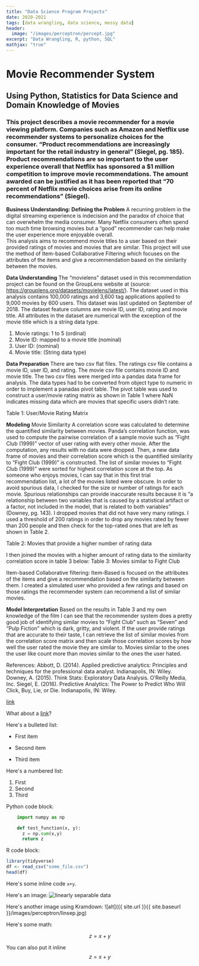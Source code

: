 ```yaml
---
title: "Data Science Program Projects"
date: 2020-2021
tags: [data wrangling, data science, messy data]
header:
  image: "/images/perceptron/percept.jpg"
excerpt: "Data Wrangling, R, python, SQL"
mathjax: "true"
---
```


# Movie Recommender System

## Using Python, Statistics for Data Science and Domain Knowledge of Movies

### This project describes a movie recommender for a movie viewing platform. Companies such as Amazon and Netflix use recommender systems to personalize choices for the consumer. “Product recommendations are increasingly important for the retail industry in general” (Siegel, pg. 185). Product recommendations are so important to the user experience overall that Netflix has sponsored a $1 million competition to improve movie recommendations. The amount awarded can be justified as it has been reported that “70 percent of Netflix movie choices arise from its online recommendations” (Siegel).  

**Business Understanding: Defining the Problem** 
	A recurring problem in the digital streaming experience is indecision and the paradox of choice that can overwhelm the media consumer. Many Netflix consumers often spend too much time browsing movies but a “good” recommender can help make the user experience more enjoyable overall.   
This analysis aims to recommend movie titles to a user based on their provided ratings of movies and movies that are similar. This project will use the method of Item-based Collaborative Filtering which focuses on the attributes of the items and give a recommendation based on the similarity between the movies. 

**Data Understanding**
	The “movielens” dataset used in this recommendation project can be found on the GroupLens website at (source: https://grouplens.org/datasets/movielens/latest/). The dataset used in this analysis contains 100,000 ratings and 3,600 tag applications applied to 9,000 movies by 600 users. This dataset was last updated on September of 2018. The dataset feature columns are movie ID, user ID, rating and movie title. All attributes in the dataset are numerical with the exception of the movie title which is a string data type. 
1.	Movie ratings:  1 to 5 (ordinal) 
2.	Movie ID: mapped to a movie title (nominal)
3.	User ID: (nominal)
4.	Movie title: (String data type) 

**Data Preparation**
There are two csv flat files. The ratings csv file contains a movie ID, user ID, and rating. The movie csv file contains movie ID and movie title. The two csv files were merged into a pandas data frame for analysis. The data types had to be converted from object type to numeric in order to implement a panadas pivot table. The pivot table was used to construct a user/movie rating matrix as shown in Table 1 where NaN indicates missing data which are movies that specific users didn’t rate. 

Table 1: User/Movie Rating Matrix
 

**Modeling**
Movie Similarity
A correlation score was calculated to determine the quantified similarity between movies. Panda’s correlation function, was used to compute the pairwise correlation of a sample movie such as “Fight Club (1999)” vector of user rating with every other movie. After the computation, any results with no data were dropped. Then, a new data frame of movies and their correlation score which is the quantified similarity to “Fight Club (1999)” is constructed. The list of similar movies to  “Fight Club (1999)” were sorted for highest correlation score at the top. As someone who enjoys movies, I can say that in this first trial recommendation list, a lot of the movies listed were obscure. 
In order to avoid spurious data, I checked for the size or number of ratings for each movie. Spurious relationships can provide inaccurate results because it is “a relationship between two variables that is caused by a statistical artifact or a factor, not included in the model, that is related to both variables” (Downey, pg. 143). I dropped movies that did not have very many ratings. I used a threshold of 200 ratings in order to drop any movies rated by fewer than 200 people and then check for the top-rated ones that are left as shown in Table 2.

Table 2: Movies that provide a higher number of rating data
 

I then joined the movies with a higher amount of rating data to the similarity correlation score in table 3 below: 
Table 3: Movies similar to Fight Club
 

Item-based Collaborative filtering:
Item-Based is focused on the attributes of the items and give a recommendation based on the similarity between them. I created a simulated user who provided a few ratings and based on those ratings the recommender system can recommend a list of similar movies. 

**Model Interpretation**
Based on the results in Table 3 and my own knowledge of the film I can see that the recommender system does a pretty good job of identifying similar movies to “Fight Club” such as “Seven” and “Pulp Fiction” which is dark, gritty, and violent. If the user provide ratings that are accurate to their taste, I can retrieve the list of similar movies from the correlation score matrix and then scale those correlation scores by how well the user rated the movie they are similar to. Movies similar to the ones the user like count more than movies similar to the ones the user hated.  




References:
Abbott, D. (2014). Applied predictive analytics: Principles and techniques for the professional data analyst. Indianapolis, IN: Wiley.
Downey, A. (2015). Think Stats: Exploratory Data Analysis. O’Reilly Media, Inc.
Siegel, E. (2016). Predictive Analytics: The Power to Predict Who Will Click, Buy, Lie, or Die. Indianapolis, IN: Wiley.

[link](https://grouplens.org/datasets/movielens/latest/)











What about a [link](https://github.com/dataoptimal)?

Here's a bulleted list:
* First item
+ Second item
- Third item

Here's a numbered list:
1. First
2. Second
3. Third

Python code block:
```python
    import numpy as np

    def test_function(x, y):
      z = np.sum(x,y)
      return z
```

R code block:
```r
library(tidyverse)
df <- read_csv("some_file.csv")
head(df)
```

Here's some inline code `x+y`.

Here's an image:
<img src="{{ site.url }}{{ site.baseurl }}/images/perceptron/linsep.jpg" alt="linearly separable data">

Here's another image using Kramdown:
![alt]({{ site.url }}{{ site.baseurl }}/images/perceptron/linsep.jpg)

Here's some math:

$$z=x+y$$

You can also put it inline $$z=x+y$$
